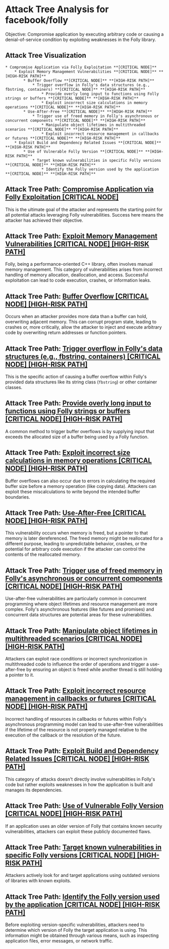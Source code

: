 # Attack Tree Analysis for facebook/folly

Objective: Compromise application by executing arbitrary code or causing a denial-of-service condition by exploiting weaknesses in the Folly library.

## Attack Tree Visualization

```
* Compromise Application via Folly Exploitation **[CRITICAL NODE]**
    * Exploit Memory Management Vulnerabilities **[CRITICAL NODE]** **[HIGH-RISK PATH]**
        * Buffer Overflow **[CRITICAL NODE]** **[HIGH-RISK PATH]**
            * Trigger overflow in Folly's data structures (e.g., fbstring, containers) **[CRITICAL NODE]** **[HIGH-RISK PATH]**
                * Provide overly long input to functions using Folly strings or buffers **[CRITICAL NODE]** **[HIGH-RISK PATH]**
                * Exploit incorrect size calculations in memory operations **[CRITICAL NODE]** **[HIGH-RISK PATH]**
        * Use-After-Free **[CRITICAL NODE]** **[HIGH-RISK PATH]**
            * Trigger use of freed memory in Folly's asynchronous or concurrent components **[CRITICAL NODE]** **[HIGH-RISK PATH]**
                * Manipulate object lifetimes in multithreaded scenarios **[CRITICAL NODE]** **[HIGH-RISK PATH]**
                * Exploit incorrect resource management in callbacks or futures **[CRITICAL NODE]** **[HIGH-RISK PATH]**
    * Exploit Build and Dependency Related Issues **[CRITICAL NODE]** **[HIGH-RISK PATH]**
        * Use of Vulnerable Folly Version **[CRITICAL NODE]** **[HIGH-RISK PATH]**
            * Target known vulnerabilities in specific Folly versions **[CRITICAL NODE]** **[HIGH-RISK PATH]**
                * Identify the Folly version used by the application **[CRITICAL NODE]** **[HIGH-RISK PATH]**
```


## Attack Tree Path: [Compromise Application via Folly Exploitation [CRITICAL NODE]](./attack_tree_paths/compromise_application_via_folly_exploitation__critical_node_.md)

This is the ultimate goal of the attacker and represents the starting point for all potential attacks leveraging Folly vulnerabilities. Success here means the attacker has achieved their objective.

## Attack Tree Path: [Exploit Memory Management Vulnerabilities [CRITICAL NODE] [HIGH-RISK PATH]](./attack_tree_paths/exploit_memory_management_vulnerabilities__critical_node___high-risk_path_.md)

Folly, being a performance-oriented C++ library, often involves manual memory management. This category of vulnerabilities arises from incorrect handling of memory allocation, deallocation, and access. Successful exploitation can lead to code execution, crashes, or information leaks.

## Attack Tree Path: [Buffer Overflow [CRITICAL NODE] [HIGH-RISK PATH]](./attack_tree_paths/buffer_overflow__critical_node___high-risk_path_.md)

Occurs when an attacker provides more data than a buffer can hold, overwriting adjacent memory. This can corrupt program state, leading to crashes or, more critically, allow the attacker to inject and execute arbitrary code by overwriting return addresses or function pointers.

## Attack Tree Path: [Trigger overflow in Folly's data structures (e.g., fbstring, containers) [CRITICAL NODE] [HIGH-RISK PATH]](./attack_tree_paths/trigger_overflow_in_folly's_data_structures__e_g___fbstring__containers___critical_node___high-risk__becc1d9a.md)

This is the specific action of causing a buffer overflow within Folly's provided data structures like its string class (`fbstring`) or other container classes.

## Attack Tree Path: [Provide overly long input to functions using Folly strings or buffers [CRITICAL NODE] [HIGH-RISK PATH]](./attack_tree_paths/provide_overly_long_input_to_functions_using_folly_strings_or_buffers__critical_node___high-risk_pat_3eefaa05.md)

A common method to trigger buffer overflows is by supplying input that exceeds the allocated size of a buffer being used by a Folly function.

## Attack Tree Path: [Exploit incorrect size calculations in memory operations [CRITICAL NODE] [HIGH-RISK PATH]](./attack_tree_paths/exploit_incorrect_size_calculations_in_memory_operations__critical_node___high-risk_path_.md)

Buffer overflows can also occur due to errors in calculating the required buffer size before a memory operation (like copying data). Attackers can exploit these miscalculations to write beyond the intended buffer boundaries.

## Attack Tree Path: [Use-After-Free [CRITICAL NODE] [HIGH-RISK PATH]](./attack_tree_paths/use-after-free__critical_node___high-risk_path_.md)

This vulnerability occurs when memory is freed, but a pointer to that memory is later dereferenced. The freed memory might be reallocated for a different purpose, leading to unpredictable behavior, crashes, or the potential for arbitrary code execution if the attacker can control the contents of the reallocated memory.

## Attack Tree Path: [Trigger use of freed memory in Folly's asynchronous or concurrent components [CRITICAL NODE] [HIGH-RISK PATH]](./attack_tree_paths/trigger_use_of_freed_memory_in_folly's_asynchronous_or_concurrent_components__critical_node___high-r_ba5b077f.md)

Use-after-free vulnerabilities are particularly common in concurrent programming where object lifetimes and resource management are more complex. Folly's asynchronous features (like futures and promises) and concurrent data structures are potential areas for these vulnerabilities.

## Attack Tree Path: [Manipulate object lifetimes in multithreaded scenarios [CRITICAL NODE] [HIGH-RISK PATH]](./attack_tree_paths/manipulate_object_lifetimes_in_multithreaded_scenarios__critical_node___high-risk_path_.md)

Attackers can exploit race conditions or incorrect synchronization in multithreaded code to influence the order of operations and trigger a use-after-free by ensuring an object is freed while another thread is still holding a pointer to it.

## Attack Tree Path: [Exploit incorrect resource management in callbacks or futures [CRITICAL NODE] [HIGH-RISK PATH]](./attack_tree_paths/exploit_incorrect_resource_management_in_callbacks_or_futures__critical_node___high-risk_path_.md)

Incorrect handling of resources in callbacks or futures within Folly's asynchronous programming model can lead to use-after-free vulnerabilities if the lifetime of the resource is not properly managed relative to the execution of the callback or the resolution of the future.

## Attack Tree Path: [Exploit Build and Dependency Related Issues [CRITICAL NODE] [HIGH-RISK PATH]](./attack_tree_paths/exploit_build_and_dependency_related_issues__critical_node___high-risk_path_.md)

This category of attacks doesn't directly involve vulnerabilities in Folly's code but rather exploits weaknesses in how the application is built and manages its dependencies.

## Attack Tree Path: [Use of Vulnerable Folly Version [CRITICAL NODE] [HIGH-RISK PATH]](./attack_tree_paths/use_of_vulnerable_folly_version__critical_node___high-risk_path_.md)

If an application uses an older version of Folly that contains known security vulnerabilities, attackers can exploit these publicly documented flaws.

## Attack Tree Path: [Target known vulnerabilities in specific Folly versions [CRITICAL NODE] [HIGH-RISK PATH]](./attack_tree_paths/target_known_vulnerabilities_in_specific_folly_versions__critical_node___high-risk_path_.md)

Attackers actively look for and target applications using outdated versions of libraries with known exploits.

## Attack Tree Path: [Identify the Folly version used by the application [CRITICAL NODE] [HIGH-RISK PATH]](./attack_tree_paths/identify_the_folly_version_used_by_the_application__critical_node___high-risk_path_.md)

Before exploiting version-specific vulnerabilities, attackers need to determine which version of Folly the target application is using. This information might be obtained through various means, such as inspecting application files, error messages, or network traffic.

